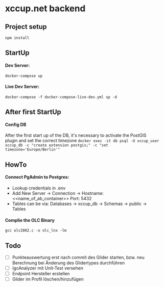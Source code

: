 # xccup.net backend

## Project setup

```
npm install
```

## StartUp

#### Dev Server:

`docker-compose up`

#### Live Dev Server:

`docker-compose -f docker-compose-live-dev.yml up -d`

## After first StartUp

#### Config DB

After the first start up of the DB, it's necessary to activate the PostGIS plugin and set the correct timezone
`docker exec -it db psql -U xccup_user xccup_db -c "create extension postgis;" -c "set timezone='Europe/Berlin'"`

## HowTo

#### Connect PgAdmin to Postgres:

- Lookup credentials in .env
- Add New Server -> Connection -> Hostname: <<name_of_ab_container>> Port: 5432
- Tables can be via: Databases -> xccup_db -> Schemas -> public -> Tables

#### Complie the OLC Binary

`gcc olc2002.c -o olc_lnx -lm`

## Todo

- [ ] Punkteauswertung erst nach commit des Glider starten, bzw. neu Berechnung bei Änderung des Glidertypes durchführen
- [ ] IgcAnalyzer mit Unit-Test versehen
- [ ] Endpoint Hersteller erstellen
- [ ] Glider im Profil löschen/hinzufügen

